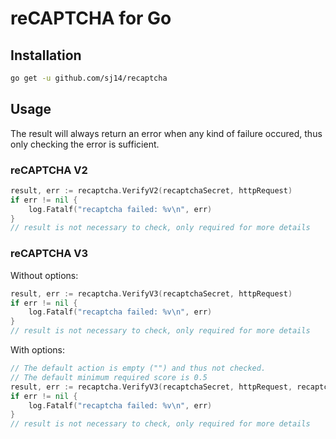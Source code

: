 # reCAPTCHA for Go

## Installation

```bash
go get -u github.com/sj14/recaptcha
```

## Usage

The result will always return an error when any kind of failure occured, thus only checking the error is sufficient.

### reCAPTCHA V2

```go
result, err := recaptcha.VerifyV2(recaptchaSecret, httpRequest)
if err != nil {
    log.Fatalf("recaptcha failed: %v\n", err)
}
// result is not necessary to check, only required for more details
```

### reCAPTCHA V3

Without options:

```go
result, err := recaptcha.VerifyV3(recaptchaSecret, httpRequest)
if err != nil {
    log.Fatalf("recaptcha failed: %v\n", err)
}
// result is not necessary to check, only required for more details
```

With options:

```go
// The default action is empty ("") and thus not checked.
// The default minimum required score is 0.5
result, err := recaptcha.VerifyV3(recaptchaSecret, httpRequest, recaptcha.Action("register"), recaptcha.MinScore(0.7))
if err != nil {
    log.Fatalf("recaptcha failed: %v\n", err)
}
// result is not necessary to check, only required for more details
```
